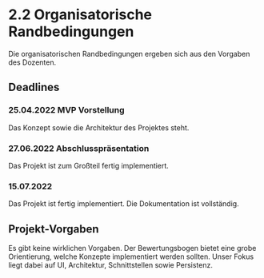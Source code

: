 # 2.2 Organisatorische Randbedingungen 

Die organisatorischen Randbedingungen ergeben sich aus den Vorgaben des Dozenten. 

## Deadlines

### 25.04.2022 MVP Vorstellung

Das Konzept sowie die Architektur des Projektes steht.

### 27.06.2022 Abschlusspräsentation

Das Projekt ist zum Großteil fertig implementiert. 

### 15.07.2022

Das Projekt ist fertig implementiert. Die Dokumentation ist vollständig.

## Projekt-Vorgaben

Es gibt keine wirklichen Vorgaben. Der Bewertungsbogen bietet eine grobe Orientierung, welche Konzepte implementiert werden sollten. Unser Fokus liegt dabei auf UI, Architektur, Schnittstellen sowie Persistenz. 